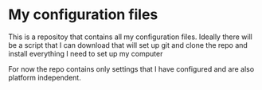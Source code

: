 # My configuration files

This is a repositoy that contains all my configuration files. 
Ideally there will be a script that I can download that will set up git and clone the repo and install everything I need to set up my computer

For now the repo contains only settings that I have configured and are also platform independent. 
